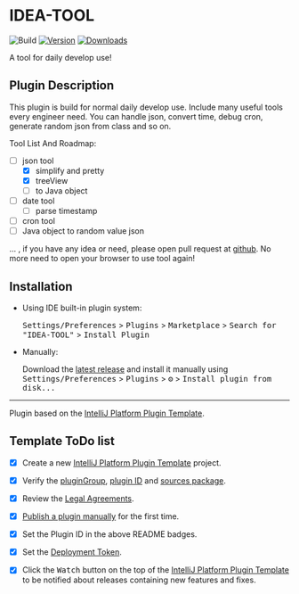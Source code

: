 # IDEA-TOOL

![Build](https://github.com/ysjiang4869/IDEA-TOOL/workflows/Build/badge.svg)
[![Version](https://img.shields.io/jetbrains/plugin/v/18735.svg)](https://plugins.jetbrains.com/plugin/18735)
[![Downloads](https://img.shields.io/jetbrains/plugin/d/18735.svg)](https://plugins.jetbrains.com/plugin/18735)

A tool for daily develop use!

## Plugin Description
<!-- Plugin description -->

This plugin is build for normal daily develop use. Include many useful tools every engineer need.
You can handle json, convert time, debug cron, generate random json from class and so on.

Tool List And Roadmap:
- [ ] json tool
  - [x] simplify and pretty
  - [x] treeView
  - [ ] to Java object
- [ ] date tool
  - [ ] parse timestamp
- [ ] cron tool
- [ ] Java object to random value json

... , if you have any idea or need, please open pull request at [github](https://github.com/ysjiang4869/idea-tool-set/pulls).
No more need to open your browser to use tool again!

<!-- Plugin description end -->

## Installation

- Using IDE built-in plugin system:
  
  <kbd>Settings/Preferences</kbd> > <kbd>Plugins</kbd> > <kbd>Marketplace</kbd> > <kbd>Search for "IDEA-TOOL"</kbd> >
  <kbd>Install Plugin</kbd>
  
- Manually:

  Download the [latest release](https://github.com/ysjiang4869/IDEA-TOOL/releases/latest) and install it manually using
  <kbd>Settings/Preferences</kbd> > <kbd>Plugins</kbd> > <kbd>⚙️</kbd> > <kbd>Install plugin from disk...</kbd>


---
Plugin based on the [IntelliJ Platform Plugin Template][template].

[template]: https://github.com/JetBrains/intellij-platform-plugin-template

## Template ToDo list
- [x] Create a new [IntelliJ Platform Plugin Template][template] project.
- [x] Verify the [pluginGroup](/gradle.properties), [plugin ID](/src/main/resources/META-INF/plugin.xml) and [sources package](/src/main/kotlin).
- [x] Review the [Legal Agreements](https://plugins.jetbrains.com/docs/marketplace/legal-agreements.html).
- [x] [Publish a plugin manually](https://plugins.jetbrains.com/docs/intellij/publishing-plugin.html?from=IJPluginTemplate) for the first time.
- [x] Set the Plugin ID in the above README badges.
- [x] Set the [Deployment Token](https://plugins.jetbrains.com/docs/marketplace/plugin-upload.html).
- [x] Click the <kbd>Watch</kbd> button on the top of the [IntelliJ Platform Plugin Template][template] to be notified about releases containing new features and fixes.

